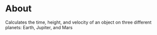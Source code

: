 # About
Calculates the time, height, and velocity of an object on three different planets: Earth, Jupiter, and Mars